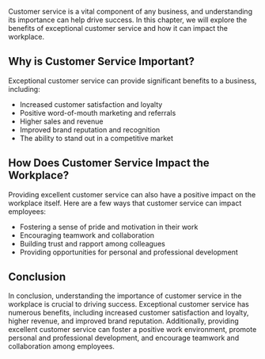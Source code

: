 
Customer service is a vital component of any business, and understanding its importance can help drive success. In this chapter, we will explore the benefits of exceptional customer service and how it can impact the workplace.

Why is Customer Service Important?
----------------------------------

Exceptional customer service can provide significant benefits to a business, including:

* Increased customer satisfaction and loyalty
* Positive word-of-mouth marketing and referrals
* Higher sales and revenue
* Improved brand reputation and recognition
* The ability to stand out in a competitive market

How Does Customer Service Impact the Workplace?
-----------------------------------------------

Providing excellent customer service can also have a positive impact on the workplace itself. Here are a few ways that customer service can impact employees:

* Fostering a sense of pride and motivation in their work
* Encouraging teamwork and collaboration
* Building trust and rapport among colleagues
* Providing opportunities for personal and professional development

Conclusion
----------

In conclusion, understanding the importance of customer service in the workplace is crucial to driving success. Exceptional customer service has numerous benefits, including increased customer satisfaction and loyalty, higher revenue, and improved brand reputation. Additionally, providing excellent customer service can foster a positive work environment, promote personal and professional development, and encourage teamwork and collaboration among employees.
